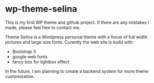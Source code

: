 wp-theme-selina
===============
This is my first WP theme and github project. If there are any mistakes I made, please feel free to contact me. 

Theme Selina is a Wordpress personal theme with a focus of full width pictures and large size fonts.  Curently the web site is build with 

- Bootstrap 3
- google web fonts
- fancy box for lightbox effect

In the future, I am planning to create a backend system for more theme customization. 
